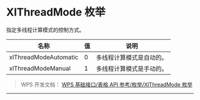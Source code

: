 # XlThreadMode 枚举

指定多线程计算模式的控制方式。

| 名称                  | 值  | 说明                     |
|-----------------------|-----|--------------------------|
| xlThreadModeAutomatic | 0   | 多线程计算模式是自动的。 |
| xlThreadModeManual    | 1   | 多线程计算模式是手动的。 |

> WPS 开发文档： [WPS 基础接口/表格 API 参考/枚举/XlThreadMode 枚举](https://qn.cache.wpscdn.cn/encs/doc/office_v19/topics/WPS%20%E5%9F%BA%E7%A1%80%E6%8E%A5%E5%8F%A3/%E8%A1%A8%E6%A0%BC%20API%20%E5%8F%82%E8%80%83/%E6%9E%9A%E4%B8%BE/XlThreadMode%20%E6%9E%9A%E4%B8%BE.html)

------------------------------------------------------------------------
